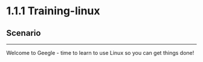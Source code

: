 # 1.1.1 Training-linux
## Scenario

---

Welcome to Geegle - time to learn to use Linux so you can get things done!
